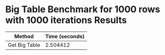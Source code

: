 # Big Table Benchmark for 1000 rows with 1000 iterations Results

| Method        | Time (seconds) |
| ------------- | -------------- |
| Get Big Table | 2.504412       |

